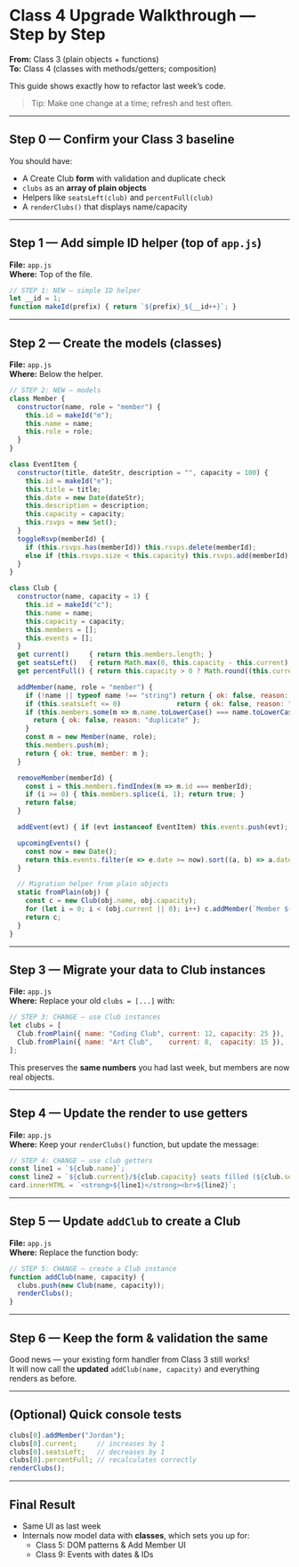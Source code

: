 # Class 4 Upgrade Walkthrough — Step by Step
**From:** Class 3 (plain objects + functions)  
**To:** Class 4 (classes with methods/getters; composition)

This guide shows exactly how to refactor last week’s code.

> Tip: Make one change at a time; refresh and test often.

---

## Step 0 — Confirm your Class 3 baseline
You should have:
- A Create Club **form** with validation and duplicate check
- `clubs` as an **array of plain objects**
- Helpers like `seatsLeft(club)` and `percentFull(club)`
- A `renderClubs()` that displays name/capacity

---

## Step 1 — Add simple ID helper (top of `app.js`)
**File:** `app.js`  
**Where:** Top of the file.

```js
// STEP 1: NEW — simple ID helper
let __id = 1;
function makeId(prefix) { return `${prefix}_${__id++}`; }
```

---

## Step 2 — Create the **models** (classes)
**File:** `app.js`  
**Where:** Below the helper.

```js
// STEP 2: NEW — models
class Member {
  constructor(name, role = "member") {
    this.id = makeId("m");
    this.name = name;
    this.role = role;
  }
}

class EventItem {
  constructor(title, dateStr, description = "", capacity = 100) {
    this.id = makeId("e");
    this.title = title;
    this.date = new Date(dateStr);
    this.description = description;
    this.capacity = capacity;
    this.rsvps = new Set();
  }
  toggleRsvp(memberId) {
    if (this.rsvps.has(memberId)) this.rsvps.delete(memberId);
    else if (this.rsvps.size < this.capacity) this.rsvps.add(memberId);
  }
}

class Club {
  constructor(name, capacity = 1) {
    this.id = makeId("c");
    this.name = name;
    this.capacity = capacity;
    this.members = [];
    this.events = [];
  }
  get current()     { return this.members.length; }
  get seatsLeft()   { return Math.max(0, this.capacity - this.current); }
  get percentFull() { return this.capacity > 0 ? Math.round((this.current / this.capacity) * 100) : 0; }

  addMember(name, role = "member") {
    if (!name || typeof name !== "string") return { ok: false, reason: "invalid-name" };
    if (this.seatsLeft <= 0)              return { ok: false, reason: "full" };
    if (this.members.some(m => m.name.toLowerCase() === name.toLowerCase())) {
      return { ok: false, reason: "duplicate" };
    }
    const m = new Member(name, role);
    this.members.push(m);
    return { ok: true, member: m };
  }

  removeMember(memberId) {
    const i = this.members.findIndex(m => m.id === memberId);
    if (i >= 0) { this.members.splice(i, 1); return true; }
    return false;
  }

  addEvent(evt) { if (evt instanceof EventItem) this.events.push(evt); }

  upcomingEvents() {
    const now = new Date();
    return this.events.filter(e => e.date >= now).sort((a, b) => a.date - b.date);
  }

  // Migration helper from plain objects
  static fromPlain(obj) {
    const c = new Club(obj.name, obj.capacity);
    for (let i = 0; i < (obj.current || 0); i++) c.addMember(`Member ${i + 1}`);
    return c;
  }
}
```

---

## Step 3 — Migrate your data to **Club instances**
**File:** `app.js`  
**Where:** Replace your old `clubs = [...]` with:

```js
// STEP 3: CHANGE — use Club instances
let clubs = [
  Club.fromPlain({ name: "Coding Club", current: 12, capacity: 25 }),
  Club.fromPlain({ name: "Art Club",    current: 8,  capacity: 15 }),
];
```

This preserves the **same numbers** you had last week, but members are now real objects.

---

## Step 4 — Update the render to use **getters**
**File:** `app.js`  
**Where:** Keep your `renderClubs()` function, but update the message:

```js
// STEP 4: CHANGE — use club getters
const line1 = `${club.name}`;
const line2 = `${club.current}/${club.capacity} seats filled (${club.seatsLeft} left, ${club.percentFull}% full)`;
card.innerHTML = `<strong>${line1}</strong><br>${line2}`;
```

---

## Step 5 — Update `addClub` to create a **Club**
**File:** `app.js`  
**Where:** Replace the function body:

```js
// STEP 5: CHANGE — create a Club instance
function addClub(name, capacity) {
  clubs.push(new Club(name, capacity));
  renderClubs();
}
```

---

## Step 6 — Keep the form & validation the same
Good news — your existing form handler from Class 3 still works!  
It will now call the **updated** `addClub(name, capacity)` and everything renders as before.

---

## (Optional) Quick console tests
```js
clubs[0].addMember("Jordan");
clubs[0].current;     // increases by 1
clubs[0].seatsLeft;   // decreases by 1
clubs[0].percentFull; // recalculates correctly
renderClubs();
```

---

## Final Result
- Same UI as last week
- Internals now model data with **classes**, which sets you up for:
  - Class 5: DOM patterns & Add Member UI
  - Class 9: Events with dates & IDs
